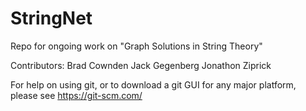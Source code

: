 # StringNet
Repo for ongoing work on "Graph Solutions in String Theory"

Contributors:
Brad Cownden
Jack Gegenberg
Jonathon Ziprick

For help on using git, or to download a git GUI for any major platform, please see https://git-scm.com/
